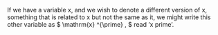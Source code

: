 If we have a variable x, and we wish to denote a different version of x,
something that is related to x but not the same as it, we might write
this other variable as $ \mathrm{x} ^{\prime} , $ read ’x prime’.
